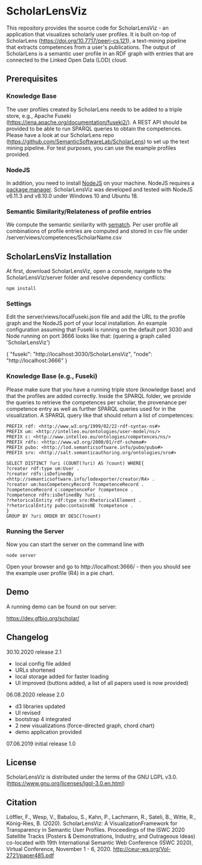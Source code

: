# ScholarLensViz
This repository provides the source code for ScholarLensViz - an application that visualizes scholarly user profiles. 
It is built on-top of ScholarLens (https://doi.org/10.7717/peerj-cs.121), a text-mining pipeline that extracts competences from a user's publications. The output of ScholarLens is a semantic user profile in an RDF graph with entries that are connected to the Linked Open Data (LOD) cloud. 

## Prerequisites

### Knowledge Base
The user profiles created by ScholarLens needs to be added to a triple store, e.g., Apache Fuseki (https://jena.apache.org/documentation/fuseki2/). A REST API should be provided to be able to run SPARQL queries to obtain the competences.
Please have a look at our ScholarLens repo (https://github.com/SemanticSoftwareLab/ScholarLens) to set up the text mining pipeline. For test purposes, you can use the example profiles provided.

### NodeJS
In addition, you need to install [NodeJS](https://nodejs.org/en/) on your machine. NodeJS requires a [package manager](https://nodejs.org/en/download/package-manager/).
ScholarLensViz was developed and tested with NodeJS v6.11.3 and v8.10.0 under Windows 10 and Ubuntu 18.

### Semantic Similarity/Relateness of profile entries
We compute the semantic similarity with [sematch](https://github.com/gsi-upm/sematch). Per user profile all combinations of profile entries are computed and stored in csv file under /server/views/competences/ScholarName.csv


## ScholarLensViz Installation
At first, download ScholarLensViz, open a console, navigate to the ScholarLensViz/server folder and resolve dependency conflicts:

```npm install```

### Settings

Edit the server/views/localFuseki.json file and add the URL to the profile graph and the NodeJS port of your local installation. An example configuration assuming that Fuseki is running on the default port 3030 and Node running on port 3666 looks like that: (quering a graph called 'ScholarLensViz')


{
  "fuseki": "http://localhost:3030/ScholarLensViz",
  "node": "http://localhost:3666"
}

### Knowledge Base (e.g., Fuseki)
Please make sure that you have a running triple store (knowledge base) and that the profiles are added correctly. 
Inside the SPARQL folder, we provide the queries to retrieve the competences per scholar, the provenance per competence entry as well as further SPARQL queries used for in the visualization.
A SPARQL query like that should return a list of competences:

```
PREFIX rdf: <http://www.w3.org/1999/02/22-rdf-syntax-ns#>
PREFIX um: <http://intelleo.eu/ontologies/user-model/ns/>
PREFIX c: <http://www.intelleo.eu/ontologies/competences/ns/>
PREFIX rdfs: <http://www.w3.org/2000/01/rdf-schema#>
PREFIX pubo: <http://lod.semanticsoftware.info/pubo/pubo#>
PREFIX sro: <http://salt.semanticauthoring.org/ontologies/sro#>

SELECT DISTINCT ?uri (COUNT(?uri) AS ?count) WHERE{
?creator rdf:type um:User .
?creator rdfs:isDefinedBy <http://semanticsoftware.info/lodexporter/creator/R4> .
?creator um:hasCompetencyRecord ?competenceRecord .
?competenceRecord c:competenceFor ?competence .
?competence rdfs:isDefinedBy ?uri .
?rhetoricalEntity rdf:type sro:RhetoricalElement .
?rhetoricalEntity pubo:containsNE ?competence .
} 
GROUP BY ?uri ORDER BY DESC(?count)
```


### Running the Server
Now you can start the server on the command line with

```node server```

Open your browser and go to http://localhost:3666/ - then you should see the example user profile (R4) in a pie chart.

## Demo
A running demo can be found on our server:

https://dev.gfbio.org/scholar/


## Changelog

30.10.2020 release 2.1
* local config file added
* URLs shortened
* local storage added for faster loading
* UI improved (buttons added, a list of all papers used is now provided)

06.08.2020 release 2.0
* d3 libraries updated
* UI revised
* bootstrap 4 integrated
* 2 new visualizations (force-directed graph, chord chart)
* demo application provided

07.06.2019 initial release 1.0

## License
ScholarLensViz is distributed under the terms of the GNU LGPL v3.0. (https://www.gnu.org/licenses/lgpl-3.0.en.html) 

## Citation
Löffler, F., Wesp, V., Babalou, S., Kahn, P., Lachmann, R., Sateli, B., Witte, R., König-Ries, B. (2020). ScholarLensViz: A VisualizationFramework for Transparency in Semantic User Profiles. Proceedings of the ISWC 2020 Satellite Tracks (Posters & Demonstrations, Industry, and Outrageous Ideas) co-located with 19th International Semantic Web Conference (ISWC 2020), Virtual Conference, November 1 - 6, 2020. http://ceur-ws.org/Vol-2721/paper485.pdf